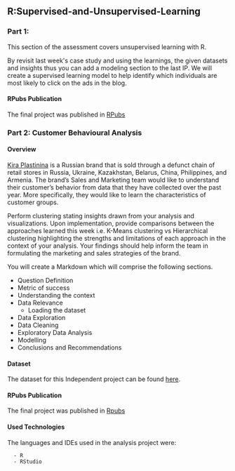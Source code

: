 ## R:Supervised-and-Unsupervised-Learning
### Part 1:
This section of the assessment covers unsupervised learning with R.

By revisit last week's case study and using the learnings, the given datasets and insights thus you can add a modeling section to the last IP. We will create a supervised learning model to help identify which individuals are most likely to click on the ads in the blog.

#### RPubs Publication
The final project was published in [RPubs](https://rpubs.com/Binti_Kadzo/910110)

### Part 2: Customer Behavioural Analysis
#### Overview
[Kira Plastinina](https://kiraplastinina.ru/) is a Russian brand that is sold through a defunct chain of retail stores in Russia, Ukraine, Kazakhstan, Belarus, China, Philippines, and Armenia. The brand’s Sales and Marketing team would like to understand their customer’s behavior from data that they have collected over the past year. More specifically, they would like to learn the characteristics of customer groups.

Perform clustering stating insights drawn from your analysis and visualizations. Upon implementation, provide comparisons between the approaches learned this week i.e. K-Means clustering vs Hierarchical clustering highlighting the strengths and limitations of each approach in the context of your analysis. Your findings should help inform the team in formulating the marketing and sales strategies of the brand.

You will create a Markdown which will comprise the following sections.
- Question Definition
- Metric of success
- Understanding the context
- Data Relevance
    - Loading the dataset
- Data Exploration
- Data Cleaning
- Exploratory Data Analysis
- Modelling
- Conclusions and Recommendations 

#### Dataset
The dataset for this Independent project can be found [here](http://bit.ly/EcommerceCustomersDataset).

#### RPubs Publication
The final project was published in [Rpubs](https://rpubs.com/Binti_Kadzo/911113)

#### Used Technologies
The languages and IDEs used in the analysis project were:

      - R
      - RStudio
